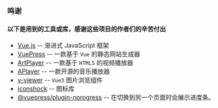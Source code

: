 

### 鸣谢
#### 以下是用到的工具或库，感谢这些项目的作者们的辛苦付出
- [Vue.js](https://github.com/vuepress/core) -- 渐进式 JavaScript 框架
- [VuePress](https://github.com/vuepress/core) -- 一款基于 `Vue` 的静态网站生成器
- [ArtPlayer](https://github.com/zhw2590582/ArtPlayer) -- 一款基于 `HTML5` 的视频播放器
- [APlayer](https://github.com/DIYgod/APlayer) -- 一款开源的音乐播放器
- [v-viewer](https://github.com/mirari/v-viewer) -- `Vue3` 图片浏览组件
- [iconshock](https://www.iconshock.com/) -- 图标库
- [@vuepress/plugin-nprogress](https://www.npmjs.com/package/@vuepress/plugin-nprogress) -- 在切换到另一个页面时会展示进度条。